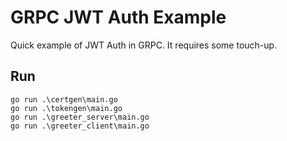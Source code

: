 # GRPC JWT Auth Example

Quick example of JWT Auth in GRPC. It requires some touch-up.

## Run

```
go run .\certgen\main.go
go run .\tokengen\main.go
go run .\greeter_server\main.go
go run .\greeter_client\main.go
```